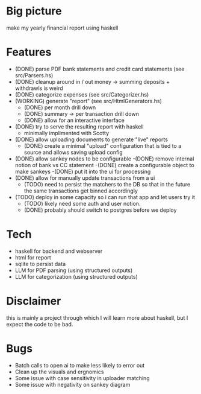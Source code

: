 # Big picture

make my yearly financial report using haskell

# Features

- (DONE) parse PDF bank statements and credit card statements (see src/Parsers.hs)
- (DONE) cleanup around in / out money -> summing deposits + withdrawls is weird
- (DONE) categorize expenses (see src/Categorizer.hs)
- (WORKING) generate "report" (see src/HtmlGenerators.hs)
  - (DONE) per month drill down
  - (DONE) summary -> per transaction drill down
  - (DONE) allow for an interactive interface
- (DONE) try to serve the resulting report with haskell
  - minimally implimented with Scotty
- (DONE) allow uploading documents to generate "live" reports
  - (DONE) create a minimal "upload" configuration that is tied to a source and allows saving upload config
- (DONE) allow sankey nodes to be configurable
  -(DONE) remove internal notion of bank vs CC statement
  -(DONE) create a configurable object to make sankeys
  -(DONE) put it into the ui for processing
- (DONE) allow for manually update transactions from a ui
  - (TODO) need to persist the matchers to the DB so that in the future the same transactions get binned accordingly
- (TODO) deploy in some capacity so i can run that app and let users try it
  - (TODO) likely need some auth and user notion.
  - (DONE) probably should switch to postgres before we deploy

# Tech

- haskell for backend and webserver
- html for report
- sqlite to persist data
- LLM for PDF parsing (using structured outputs)
- LLM for categorization (using structured outputs)

# Disclaimer

this is mainly a project through which I will learn more about haskell, but I expect the code to be bad.

# Bugs

- Batch calls to open ai to make less likely to error out
- Clean up the visuals and ergnomics
- Some issue with case sensitivity in uploader matching
- Some issue with negativity on sankey diagram
